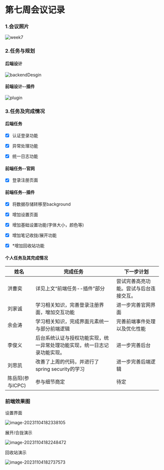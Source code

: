 # 第七周会议记录



### 1.会议照片

![week7](week7.JPG)





### 2.任务与规划

#### 后端设计

![backendDesgin](backendDesign.JPG)



#### 前端设计--插件

![plugin](week7efc/plugin.jpg)





### 3.任务及完成情况

#### 后端任务

- [x] 认证登录功能
- [x] 异常处理功能
- [x] 统一日志功能



#### 前端任务--官网

- [x] 登录注册页面



#### 前端任务--插件

- [x] 将数据存储转移至background
- [x] 增加设置页面
- [x] 增加基础设置功能(字体大小，颜色等)
- [x] 增加笔记收拢/展开功能
- [x] *增加回收站功能



#### 个人任务及其完成情况

| 姓名             | 完成任务                                                     | 下一步计划                             |
| ---------------- | ------------------------------------------------------------ | -------------------------------------- |
| 洪曹奕           | 详见上文“前端任务--插件”部分                                 | 尝试完善高亮功能。尝试与后台连接交互。 |
| 刘家诚           | 学习相关知识，完善登录注册界面，增加交互功能                 | 进一步完善官网界面                     |
| 余会涛           | 学习相关知识，完成界面元素统一与部分前端逻辑                 | 完善前端事件处理以及优化性能           |
| 李俊义           | 后台系统认证与授权功能实现，统一异常处理功能实现，统一日志记录功能实现。 | 进一步完善后台                         |
| 刘思凯           | 改善了上周的代码，并进行了spring security的学习              | 进一步完善后端逻辑                     |
| 陈岳阳(参与ICPC) | 参与细节商定                                                 | 待定                                   |



### 前端效果图

设置界面

![image-20231104182338105](week7efc\image-20231104182338105.png)



展开/合拢演示

![image-20231104182248472](week7efc\image-20231104182248472.png)





回收站演示

![image-20231104182737573](week7efc\image-20231104182737573.png)

